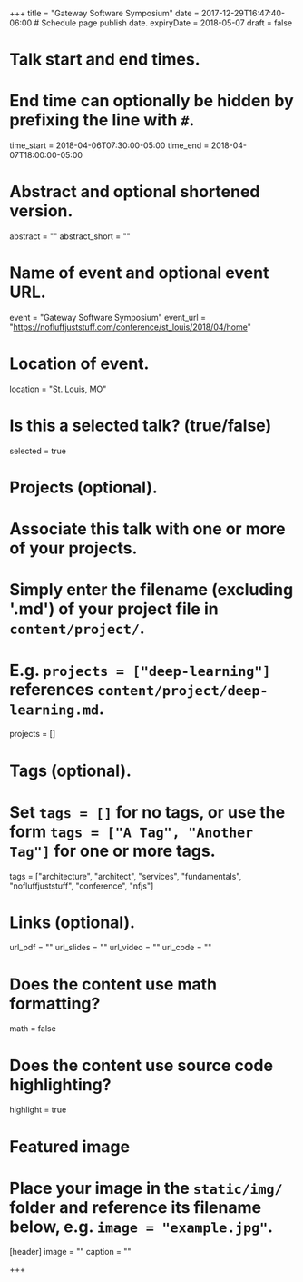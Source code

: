 +++
title = "Gateway Software Symposium"
date = 2017-12-29T16:47:40-06:00  # Schedule page publish date.
expiryDate = 2018-05-07
draft = false

# Talk start and end times.
#   End time can optionally be hidden by prefixing the line with `#`.
time_start = 2018-04-06T07:30:00-05:00
time_end = 2018-04-07T18:00:00-05:00

# Abstract and optional shortened version.
abstract = ""
abstract_short = ""

# Name of event and optional event URL.
event = "Gateway Software Symposium"
event_url = "https://nofluffjuststuff.com/conference/st_louis/2018/04/home"

# Location of event.
location = "St. Louis, MO"

# Is this a selected talk? (true/false)
selected = true

# Projects (optional).
#   Associate this talk with one or more of your projects.
#   Simply enter the filename (excluding '.md') of your project file in `content/project/`.
#   E.g. `projects = ["deep-learning"]` references `content/project/deep-learning.md`.
projects = []

# Tags (optional).
#   Set `tags = []` for no tags, or use the form `tags = ["A Tag", "Another Tag"]` for one or more tags.
tags = ["architecture", "architect", "services", "fundamentals", "nofluffjuststuff", "conference", "nfjs"]

# Links (optional).
url_pdf = ""
url_slides = ""
url_video = ""
url_code = ""

# Does the content use math formatting?
math = false

# Does the content use source code highlighting?
highlight = true

# Featured image
# Place your image in the `static/img/` folder and reference its filename below, e.g. `image = "example.jpg"`.
[header]
image = ""
caption = ""

+++

